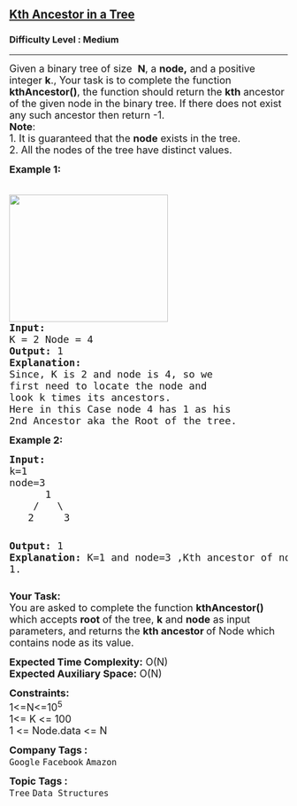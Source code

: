 <h2><a href="https://practice.geeksforgeeks.org/problems/kth-ancestor-in-a-tree/1">Kth Ancestor in a Tree</a></h2><h3>Difficulty Level : Medium</h3><hr><div class="problems_problem_content__Xm_eO"><p><span style="font-size: 18px;">Given a binary tree of size&nbsp; <strong>N</strong>,&nbsp;a <strong>node,</strong> and a positive integer <strong>k</strong>., Your task is to complete the function <strong>kthAncestor()</strong>, the function should return the <strong>kth</strong> ancestor of the given node in the binary tree. If there does not exist any such ancestor then return&nbsp;-1.<br><strong>Note</strong>: <br>1. It is guaranteed that the <strong>node</strong> exists in the tree.<br>2. All the nodes of the tree have distinct values.</span></p>
<p><span style="font-size: 18px;"><strong>Example 1:</strong></span></p>
<pre><span style="font-size: 18px;">
<img style="height: 230px; width: 287px;" src="https://contribute.geeksforgeeks.org/wp-content/uploads/reverse.jpg" alt="">
<strong>Input:</strong>
K = 2 Node = 4
<strong>Output:</strong> 1
<strong>Explanation:</strong>
Since, K is 2 and node is 4, so we
first need to locate the node and
look k times its ancestors.
Here in this Case node 4 has 1 as his
2nd Ancestor aka the Root of the tree.</span></pre>
<p><strong><span style="font-size: 18px;">Example 2:</span></strong></p>
<pre><span style="font-size: 18px;"><strong>Input:</strong>
k=1 </span>
<span style="font-size: 18px;">node=3
      1
    /   \</span>
    <span style="font-size: 18px;">2     3</span>

<span style="font-size: 18px;"><strong>Output:</strong>
1
<strong>Explanation:
</strong>K=1 and node=3 ,Kth ancestor of node 3 is 1.</span></pre>
<p><span style="font-size: 18px;"><strong>Your Task:</strong><br>You are asked to complete the function <strong>kthAncestor()</strong> which accepts <strong>root</strong> of the tree, <strong>k</strong> and <strong>node</strong> as input parameters, and returns the <strong>kth ancestor </strong>of Node which contains node as its value.</span></p>
<p><span style="font-size: 18px;"><strong>Expected Time Complexity:</strong>&nbsp;O(N)<br><strong>Expected Auxiliary Space:</strong>&nbsp;O(N)</span></p>
<p><span style="font-size: 18px;"><strong>Constraints:</strong><br>1&lt;=N&lt;=10<sup>5</sup><sup><br></sup></span><span style="font-size: 18px;">1&lt;= K &lt;= 100<br>1 &lt;= Node.data &lt;= N</span></p></div><p><span style=font-size:18px><strong>Company Tags : </strong><br><code>Google</code>&nbsp;<code>Facebook</code>&nbsp;<code>Amazon</code>&nbsp;<br><p><span style=font-size:18px><strong>Topic Tags : </strong><br><code>Tree</code>&nbsp;<code>Data Structures</code>&nbsp;